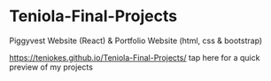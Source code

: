 # Teniola-Final-Projects
Piggyvest Website (React) &amp; Portfolio Website (html, css &amp; bootstrap)


https://teniokes.github.io/Teniola-Final-Projects/  tap here for a quick preview of my projects
